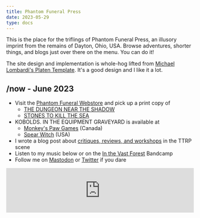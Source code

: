 ```yaml
---
title: Phantom Funeral Press
date: 2023-05-29
type: docs
---
```


This is the place for the triflings of Phantom Funeral Press, an illusory imprint from the remains of Dayton, Ohio, USA. Browse adventures, shorter things, and blogs just over there on the menu. You can do it!

The site design and implementation is whole-hog lifted from [Michael Lombardi's Platen Template](https://github.com/platenio/platen-template). It's a good design and I like it a lot.

## /now - June 2023
* Visit the [Phantom Funeral Webstore](https://store.phantomfuneral.com/) and pick up a print copy of
  - [THE DUNGEON NEAR THE SHADOW](https://store.phantomfuneral.com/product/dungeon-near-the-shadow)
  - [STONES TO KILL THE SEA](https://store.phantomfuneral.com/product/stones-to-kill-the-sea)
* KOBOLDS. IN THE EQUIPMENT GRAVEYARD is available at
  - [Monkey's Paw Games](https://monkeyspawgames.com/en-us/products/kobolds-in-the-equipment-graveyard) (Canada)
  - [Spear Witch](https://spearwitch.com/products/kobolds-in-the-equipment-graveyard) (USA)
* I wrote a blog post about [critiques, reviews, and workshops](https://phantomfuneral.com/posts/230529-reviews/) in the TTRP scene
* Listen to my music below or on the [In the Vast Forest](https://inthevastforest.bandcamp.com/) Bandcamp
* Follow me on <a rel="me" href="https://dice.camp/@jasonwardell">Mastodon</a> or <a rel="me" href="https://twitter.com/jasonhwardell">Twitter</a> if you dare

<iframe style="border: 0; width: 100%; height: 120px;" src="https://bandcamp.com/EmbeddedPlayer/album=1087841033/size=large/bgcol=ffffff/linkcol=0687f5/tracklist=false/artwork=small/transparent=true/" seamless><a href="https://inthevastforest.bandcamp.com/album/duster-ep">Duster EP by In the Vast Forest</a></iframe>
